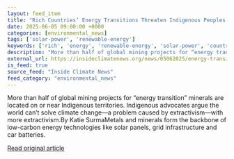 ```yaml
---
layout: feed_item
title: "Rich Countries’ Energy Transitions Threaten Indigenous Peoples and the Environment"
date: 2025-06-05 09:00:00 +0000
categories: [environmental_news]
tags: ['solar-power', 'renewable-energy']
keywords: ['rich', 'energy', 'renewable-energy', 'solar-power', 'countries']
description: "More than half of global mining projects for “energy transition” minerals are located on or near Indigenous territories"
external_url: https://insideclimatenews.org/news/05062025/energy-transition-global-mining-projects-threaten-indigenous-peoples/
is_feed: true
source_feed: "Inside Climate News"
feed_category: "environmental_news"
---
```


More than half of global mining projects for “energy transition” minerals are located on or near Indigenous territories. Indigenous advocates argue the world can’t solve climate change—a problem caused by extractivism—with more extractivism.By Katie SurmaMetals and minerals form the backbone of low-carbon energy technologies like solar panels, grid infrastructure and car batteries.&nbsp;

[Read original article](https://insideclimatenews.org/news/05062025/energy-transition-global-mining-projects-threaten-indigenous-peoples/)
